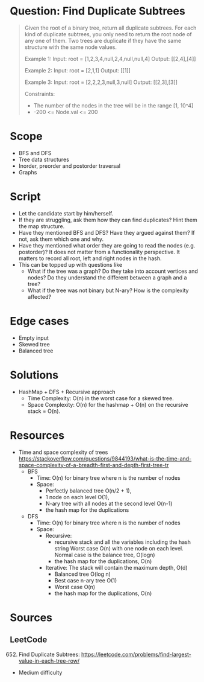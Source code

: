 # Question: Find Duplicate Subtrees
> Given the root of a binary tree, return all duplicate
> subtrees. For each kind of duplicate subtrees, you only
> need to return the root node of any one of them. Two trees
> are duplicate if they have the same structure with the same
> node values.
>
> Example 1:
> Input: root = [1,2,3,4,null,2,4,null,null,4]
> Output: [[2,4],[4]]
>
> Example 2:
> Input: root = [2,1,1]
> Output: [[1]]
>
> Example 3:
> Input: root = [2,2,2,3,null,3,null]
> Output: [[2,3],[3]]
>
> Constraints:
>  * The number of the nodes in the tree will be in the range [1, 10^4]
>  * -200 <= Node.val <= 200

# Scope
* BFS and DFS
* Tree data structures
* Inorder, preorder and postorder traversal
* Graphs

# Script
* Let the candidate start by him/herself.
* If they are struggling, ask them how they can find duplicates?
Hint them the map structure.
* Have they mentioned BFS and DFS? Have they argued against them?
If not, ask them which one and why.
* Have they mentioned what order they are going to read the nodes (e.g. postorder)?
It does not matter from a functionality perspective. It matters to record all
root, left and right nodes in the hash.
* This can be topped up with questions like
  * What if the tree was a graph?
  Do they take into account vertices and nodes? Do they understand the different
  between a graph and a tree?
  * What if the tree was not binary but N-ary?
  How is the complexity affected?

# Edge cases
* Empty input
* Skewed tree
* Balanced tree

# Solutions
* HashMap + DFS + Recursive approach
  * Time Complexity: O(n) in the worst case for a skewed tree.
  * Space Complexity: O(n) for the hashmap + O(n) on the recursive stack = O(n).

# Resources
* Time and space complexity of trees
https://stackoverflow.com/questions/9844193/what-is-the-time-and-space-complexity-of-a-breadth-first-and-depth-first-tree-tr
  * BFS
    * Time: O(n) for binary tree where n is the number of nodes
    * Space:
      * Perfectly balanced tree O(n/2 + 1),
      * 1 node on each level O(1),
      * N-ary tree with all nodes at the second level O(n-1)
      + the hash map for the duplications
  * DFS
    * Time: O(n) for binary tree where n is the number of nodes
    * Space:
      * Recursive:
        + recursive stack and all the variables including the hash string
          Worst case O(n) with one node on each level.
          Normal case is the balance tree, O(logn)
        + the hash map for the duplications, O(n)
      * Iterative:
      The stack will contain the maximum depth, O(d)
        * Balanced tree O(log n)
        * Best case n-ary tree O(1)
        * Worst case O(n)
        + the hash map for the duplications, O(n)

# Sources
## LeetCode
652. Find Duplicate Subtrees: https://leetcode.com/problems/find-largest-value-in-each-tree-row/
* Medium difficulty
